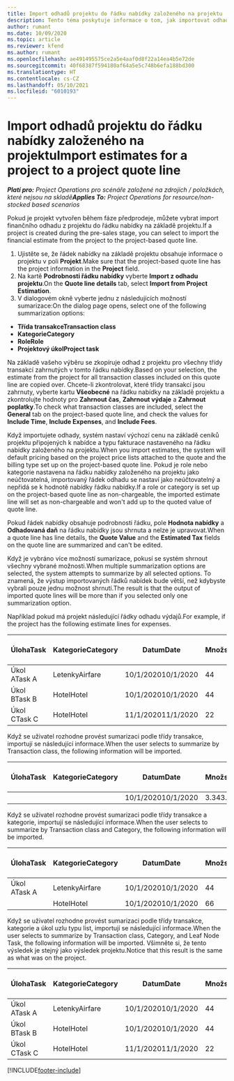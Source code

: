 ```yaml
---
title: Import odhadů projektu do řádku nabídky založeného na projektu
description: Tento téma poskytuje informace o tom, jak importovat odhady z projektu na řádek nabídky projektu.
author: rumant
ms.date: 10/09/2020
ms.topic: article
ms.reviewer: kfend
ms.author: rumant
ms.openlocfilehash: ae491495575ce2a5e4aaf0d8f22a14ea4b5e72de
ms.sourcegitcommit: 40f68387f594180af64a5e5c748b6efa188bd300
ms.translationtype: HT
ms.contentlocale: cs-CZ
ms.lasthandoff: 05/10/2021
ms.locfileid: "6010193"
---
```

# <a name="import-estimates-for-a-project-to-a-project-quote-line"></a><span data-ttu-id="fb022-103">Import odhadů projektu do řádku nabídky založeného na projektu</span><span class="sxs-lookup"><span data-stu-id="fb022-103">Import estimates for a project to a project quote line</span></span>

<span data-ttu-id="fb022-104">_**Platí pro:** Project Operations pro scénáře založené na zdrojích / položkách, které nejsou na skladě_</span><span class="sxs-lookup"><span data-stu-id="fb022-104">_**Applies To:** Project Operations for resource/non-stocked based scenarios_</span></span>


<span data-ttu-id="fb022-105">Pokud je projekt vytvořen během fáze předprodeje, můžete vybrat import finančního odhadu z projektu do řádku nabídky na základě projektu.</span><span class="sxs-lookup"><span data-stu-id="fb022-105">If a project is created during the pre-sales stage, you can select to import the financial estimate from the project to the project-based quote line.</span></span>

1. <span data-ttu-id="fb022-106">Ujistěte se, že řádek nabídky na základě projektu obsahuje informace o projektu v poli **Projekt**.</span><span class="sxs-lookup"><span data-stu-id="fb022-106">Make sure that the project-based quote line has the project information in the **Project** field.</span></span>
2. <span data-ttu-id="fb022-107">Na kartě **Podrobnosti řádku nabídky** vyberte **Import z odhadu projektu**.</span><span class="sxs-lookup"><span data-stu-id="fb022-107">On the **Quote line details** tab, select **Import from Project Estimation**.</span></span>
3. <span data-ttu-id="fb022-108">V dialogovém okně vyberte jednu z následujících možností sumarizace:</span><span class="sxs-lookup"><span data-stu-id="fb022-108">On the dialog page opens, select one of the following summarization options:</span></span>

  - <span data-ttu-id="fb022-109">**Třída transakce**</span><span class="sxs-lookup"><span data-stu-id="fb022-109">**Transaction class**</span></span>
  - <span data-ttu-id="fb022-110">**Kategorie**</span><span class="sxs-lookup"><span data-stu-id="fb022-110">**Category**</span></span>
  - <span data-ttu-id="fb022-111">**Role**</span><span class="sxs-lookup"><span data-stu-id="fb022-111">**Role**</span></span> 
  - <span data-ttu-id="fb022-112">**Projektový úkol**</span><span class="sxs-lookup"><span data-stu-id="fb022-112">**Project task**</span></span>

<span data-ttu-id="fb022-113">Na základě vašeho výběru se zkopíruje odhad z projektu pro všechny třídy transakcí zahrnutých v tomto řádku nabídky.</span><span class="sxs-lookup"><span data-stu-id="fb022-113">Based on your selection, the estimate from the project for all transaction classes included on this quote line are copied over.</span></span> <span data-ttu-id="fb022-114">Chcete-li zkontrolovat, které třídy transakcí jsou zahrnuty, vyberte kartu **Všeobecné** na řádku nabídky na základě projektu a zkontrolujte hodnoty pro **Zahrnout čas**, **Zahrnout výdaje** a **Zahrnout poplatky**.</span><span class="sxs-lookup"><span data-stu-id="fb022-114">To check what transaction classes are included, select the **General** tab on the project-based quote line, and check the values for **Include Time**, **Include Expenses**, and **Include Fees**.</span></span>

<span data-ttu-id="fb022-115">Když importujete odhady, systém nastaví výchozí cenu na základě ceníků projektu připojených k nabídce a typu fakturace nastaveného na řádku nabídky založeného na projektu.</span><span class="sxs-lookup"><span data-stu-id="fb022-115">When you import estimates, the system will default pricing based on the project price lists attached to the quote and the billing type set up on the project-based quote line.</span></span> <span data-ttu-id="fb022-116">Pokud je role nebo kategorie nastavena na řádku nabídky založeného na projektu jako neúčtovatelná, importovaný řádek odhadu se nastaví jako neúčtovatelný a nepřidá se k hodnotě nabídky řádku nabídky.</span><span class="sxs-lookup"><span data-stu-id="fb022-116">If a role or category is set up on the project-based quote line as non-chargeable, the imported estimate line will set as non-chargeable and won't add up to the quoted value of quote line.</span></span>

<span data-ttu-id="fb022-117">Pokud řádek nabídky obsahuje podrobnosti řádku, pole **Hodnota nabídky** a **Odhadovaná daň** na řádku nabídky jsou shrnuta a nelze je upravovat.</span><span class="sxs-lookup"><span data-stu-id="fb022-117">When a quote line has line details, the **Quote Value** and the **Estimated Tax** fields on the quote line are summarized and can't be edited.</span></span>

<span data-ttu-id="fb022-118">Když je vybráno více možností sumarizace, pokusí se systém shrnout všechny vybrané možnosti.</span><span class="sxs-lookup"><span data-stu-id="fb022-118">When multiple summarization options are selected, the system attempts to summarize by all selected options.</span></span> <span data-ttu-id="fb022-119">To znamená, že výstup importovaných řádků nabídek bude větší, než kdybyste vybrali pouze jednu možnost shrnutí.</span><span class="sxs-lookup"><span data-stu-id="fb022-119">The result is that the output of imported quote lines will be more than if you selected only one summarization option.</span></span>

<span data-ttu-id="fb022-120">Například pokud má projekt následující řádky odhadu výdajů.</span><span class="sxs-lookup"><span data-stu-id="fb022-120">For example, if the project has the following estimate lines for expenses.</span></span>

| <span data-ttu-id="fb022-121">Úloha</span><span class="sxs-lookup"><span data-stu-id="fb022-121">Task</span></span> | <span data-ttu-id="fb022-122">Kategorie</span><span class="sxs-lookup"><span data-stu-id="fb022-122">Category</span></span> | <span data-ttu-id="fb022-123">Datum</span><span class="sxs-lookup"><span data-stu-id="fb022-123">Date</span></span> | <span data-ttu-id="fb022-124">Množství</span><span class="sxs-lookup"><span data-stu-id="fb022-124">Quantity</span></span> | <span data-ttu-id="fb022-125">Cena za jednotku</span><span class="sxs-lookup"><span data-stu-id="fb022-125">Unit price</span></span> | <span data-ttu-id="fb022-126">Množství</span><span class="sxs-lookup"><span data-stu-id="fb022-126">Amount</span></span> |
| --- | --- | --- | --- | --- | --- |
| <span data-ttu-id="fb022-127">Úkol A</span><span class="sxs-lookup"><span data-stu-id="fb022-127">Task A</span></span> | <span data-ttu-id="fb022-128">Letenky</span><span class="sxs-lookup"><span data-stu-id="fb022-128">Airfare</span></span> | <span data-ttu-id="fb022-129">10/1/2020</span><span class="sxs-lookup"><span data-stu-id="fb022-129">10/1/2020</span></span> | <span data-ttu-id="fb022-130">4</span><span class="sxs-lookup"><span data-stu-id="fb022-130">4</span></span> | <span data-ttu-id="fb022-131">400</span><span class="sxs-lookup"><span data-stu-id="fb022-131">400</span></span> | <span data-ttu-id="fb022-132">1600</span><span class="sxs-lookup"><span data-stu-id="fb022-132">1600</span></span> |
| <span data-ttu-id="fb022-133">Úkol B</span><span class="sxs-lookup"><span data-stu-id="fb022-133">Task B</span></span> | <span data-ttu-id="fb022-134">Hotel</span><span class="sxs-lookup"><span data-stu-id="fb022-134">Hotel</span></span> | <span data-ttu-id="fb022-135">10/1/2020</span><span class="sxs-lookup"><span data-stu-id="fb022-135">10/1/2020</span></span> | <span data-ttu-id="fb022-136">4</span><span class="sxs-lookup"><span data-stu-id="fb022-136">4</span></span> | <span data-ttu-id="fb022-137">200</span><span class="sxs-lookup"><span data-stu-id="fb022-137">200</span></span> | <span data-ttu-id="fb022-138">800</span><span class="sxs-lookup"><span data-stu-id="fb022-138">800</span></span> |
| <span data-ttu-id="fb022-139">Úkol C</span><span class="sxs-lookup"><span data-stu-id="fb022-139">Task C</span></span> | <span data-ttu-id="fb022-140">Hotel</span><span class="sxs-lookup"><span data-stu-id="fb022-140">Hotel</span></span> | <span data-ttu-id="fb022-141">11/1/2020</span><span class="sxs-lookup"><span data-stu-id="fb022-141">11/1/2020</span></span> | <span data-ttu-id="fb022-142">2</span><span class="sxs-lookup"><span data-stu-id="fb022-142">2</span></span> | <span data-ttu-id="fb022-143">200</span><span class="sxs-lookup"><span data-stu-id="fb022-143">200</span></span> | <span data-ttu-id="fb022-144">400</span><span class="sxs-lookup"><span data-stu-id="fb022-144">400</span></span> |

<span data-ttu-id="fb022-145">Když se uživatel rozhodne provést sumarizaci podle třídy transakce, importují se následující informace.</span><span class="sxs-lookup"><span data-stu-id="fb022-145">When the user selects to summarize by Transaction class, the following information will be imported.</span></span>

| <span data-ttu-id="fb022-146">Úloha</span><span class="sxs-lookup"><span data-stu-id="fb022-146">Task</span></span> | <span data-ttu-id="fb022-147">Kategorie</span><span class="sxs-lookup"><span data-stu-id="fb022-147">Category</span></span> | <span data-ttu-id="fb022-148">Datum</span><span class="sxs-lookup"><span data-stu-id="fb022-148">Date</span></span> | <span data-ttu-id="fb022-149">Množství</span><span class="sxs-lookup"><span data-stu-id="fb022-149">Quantity</span></span> | <span data-ttu-id="fb022-150">Cena za jednotku</span><span class="sxs-lookup"><span data-stu-id="fb022-150">Unit price</span></span> | <span data-ttu-id="fb022-151">Množství</span><span class="sxs-lookup"><span data-stu-id="fb022-151">Amount</span></span> |
| --- | --- | --- | --- | --- | --- |
| | | <span data-ttu-id="fb022-152">10/1/2020</span><span class="sxs-lookup"><span data-stu-id="fb022-152">10/1/2020</span></span> | <span data-ttu-id="fb022-153">3.34</span><span class="sxs-lookup"><span data-stu-id="fb022-153">3.34</span></span> | <span data-ttu-id="fb022-154">840</span><span class="sxs-lookup"><span data-stu-id="fb022-154">840</span></span> | <span data-ttu-id="fb022-155">2800</span><span class="sxs-lookup"><span data-stu-id="fb022-155">2800</span></span> |

<span data-ttu-id="fb022-156">Když se uživatel rozhodne provést sumarizaci podle třídy transakce a kategorie, importují se následující informace.</span><span class="sxs-lookup"><span data-stu-id="fb022-156">When the user selects to summarize by Transaction class and Category, the following information will be imported.</span></span>

| <span data-ttu-id="fb022-157">Úloha</span><span class="sxs-lookup"><span data-stu-id="fb022-157">Task</span></span> | <span data-ttu-id="fb022-158">Kategorie</span><span class="sxs-lookup"><span data-stu-id="fb022-158">Category</span></span> | <span data-ttu-id="fb022-159">Datum</span><span class="sxs-lookup"><span data-stu-id="fb022-159">Date</span></span> | <span data-ttu-id="fb022-160">Množství</span><span class="sxs-lookup"><span data-stu-id="fb022-160">Quantity</span></span> | <span data-ttu-id="fb022-161">Cena za jednotku</span><span class="sxs-lookup"><span data-stu-id="fb022-161">Unit price</span></span> | <span data-ttu-id="fb022-162">Množství</span><span class="sxs-lookup"><span data-stu-id="fb022-162">Amount</span></span> |
| --- | --- | --- | --- | --- | --- |
| <span data-ttu-id="fb022-163">Úkol A</span><span class="sxs-lookup"><span data-stu-id="fb022-163">Task A</span></span> | <span data-ttu-id="fb022-164">Letenky</span><span class="sxs-lookup"><span data-stu-id="fb022-164">Airfare</span></span> | <span data-ttu-id="fb022-165">10/1/2020</span><span class="sxs-lookup"><span data-stu-id="fb022-165">10/1/2020</span></span> | <span data-ttu-id="fb022-166">4</span><span class="sxs-lookup"><span data-stu-id="fb022-166">4</span></span> | <span data-ttu-id="fb022-167">400</span><span class="sxs-lookup"><span data-stu-id="fb022-167">400</span></span> | <span data-ttu-id="fb022-168">1600</span><span class="sxs-lookup"><span data-stu-id="fb022-168">1600</span></span> |
| | <span data-ttu-id="fb022-169">Hotel</span><span class="sxs-lookup"><span data-stu-id="fb022-169">Hotel</span></span> | <span data-ttu-id="fb022-170">10/1/2020</span><span class="sxs-lookup"><span data-stu-id="fb022-170">10/1/2020</span></span> | <span data-ttu-id="fb022-171">6</span><span class="sxs-lookup"><span data-stu-id="fb022-171">6</span></span> | <span data-ttu-id="fb022-172">200</span><span class="sxs-lookup"><span data-stu-id="fb022-172">200</span></span> | <span data-ttu-id="fb022-173">1200</span><span class="sxs-lookup"><span data-stu-id="fb022-173">1200</span></span> |

<span data-ttu-id="fb022-174">Když se uživatel rozhodne provést sumarizaci podle třídy transakce, kategorie a úkol uzlu typu list, importují se následující informace.</span><span class="sxs-lookup"><span data-stu-id="fb022-174">When the user selects to summarize by Transaction class, Category, and Leaf Node Task, the following information will be imported.</span></span> <span data-ttu-id="fb022-175">Všimněte si, že tento výsledek je stejný jako výsledek projektu.</span><span class="sxs-lookup"><span data-stu-id="fb022-175">Notice that this result is the same as what was on the project.</span></span>

| <span data-ttu-id="fb022-176">Úloha</span><span class="sxs-lookup"><span data-stu-id="fb022-176">Task</span></span> | <span data-ttu-id="fb022-177">Kategorie</span><span class="sxs-lookup"><span data-stu-id="fb022-177">Category</span></span> | <span data-ttu-id="fb022-178">Datum</span><span class="sxs-lookup"><span data-stu-id="fb022-178">Date</span></span> | <span data-ttu-id="fb022-179">Množství</span><span class="sxs-lookup"><span data-stu-id="fb022-179">Quantity</span></span> | <span data-ttu-id="fb022-180">Cena za jednotku</span><span class="sxs-lookup"><span data-stu-id="fb022-180">Unit price</span></span> | <span data-ttu-id="fb022-181">Množství</span><span class="sxs-lookup"><span data-stu-id="fb022-181">Amount</span></span> |
| --- | --- | --- | --- | --- | --- |
| <span data-ttu-id="fb022-182">Úkol A</span><span class="sxs-lookup"><span data-stu-id="fb022-182">Task A</span></span> | <span data-ttu-id="fb022-183">Letenky</span><span class="sxs-lookup"><span data-stu-id="fb022-183">Airfare</span></span> | <span data-ttu-id="fb022-184">10/1/2020</span><span class="sxs-lookup"><span data-stu-id="fb022-184">10/1/2020</span></span> | <span data-ttu-id="fb022-185">4</span><span class="sxs-lookup"><span data-stu-id="fb022-185">4</span></span> | <span data-ttu-id="fb022-186">400</span><span class="sxs-lookup"><span data-stu-id="fb022-186">400</span></span> | <span data-ttu-id="fb022-187">1600</span><span class="sxs-lookup"><span data-stu-id="fb022-187">1600</span></span> |
| <span data-ttu-id="fb022-188">Úkol B</span><span class="sxs-lookup"><span data-stu-id="fb022-188">Task B</span></span> | <span data-ttu-id="fb022-189">Hotel</span><span class="sxs-lookup"><span data-stu-id="fb022-189">Hotel</span></span> | <span data-ttu-id="fb022-190">10/1/2020</span><span class="sxs-lookup"><span data-stu-id="fb022-190">10/1/2020</span></span> | <span data-ttu-id="fb022-191">4</span><span class="sxs-lookup"><span data-stu-id="fb022-191">4</span></span> | <span data-ttu-id="fb022-192">200</span><span class="sxs-lookup"><span data-stu-id="fb022-192">200</span></span> | <span data-ttu-id="fb022-193">800</span><span class="sxs-lookup"><span data-stu-id="fb022-193">800</span></span> |
| <span data-ttu-id="fb022-194">Úkol C</span><span class="sxs-lookup"><span data-stu-id="fb022-194">Task C</span></span> | <span data-ttu-id="fb022-195">Hotel</span><span class="sxs-lookup"><span data-stu-id="fb022-195">Hotel</span></span> | <span data-ttu-id="fb022-196">11/1/2020</span><span class="sxs-lookup"><span data-stu-id="fb022-196">11/1/2020</span></span> | <span data-ttu-id="fb022-197">2</span><span class="sxs-lookup"><span data-stu-id="fb022-197">2</span></span> | <span data-ttu-id="fb022-198">200</span><span class="sxs-lookup"><span data-stu-id="fb022-198">200</span></span> | <span data-ttu-id="fb022-199">400</span><span class="sxs-lookup"><span data-stu-id="fb022-199">400</span></span> |


[!INCLUDE[footer-include](../includes/footer-banner.md)]
